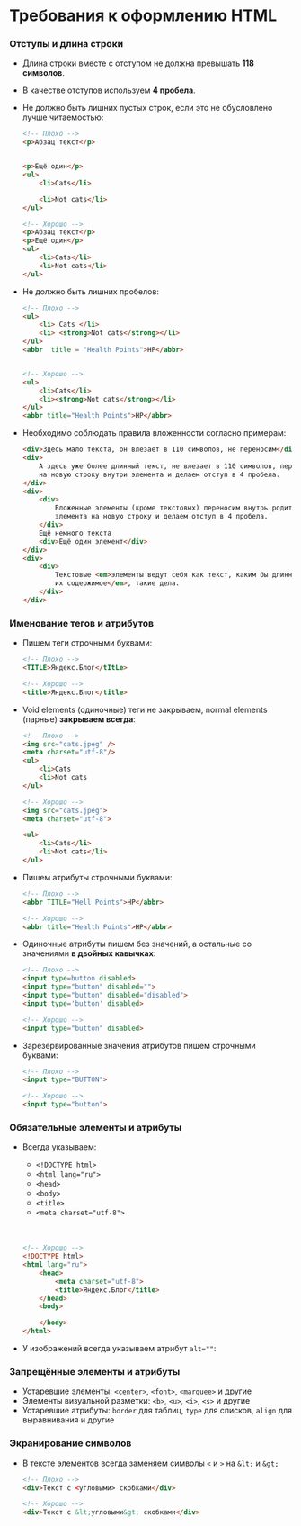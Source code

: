 # Требования к оформлению HTML

### Отступы и длина строки

* Длина строки вместе с отступом не должна превышать **118 символов**.

* В качестве отступов используем **4 пробела**.

* Не должно быть лишних пустых строк, если это не обусловлено лучше читаемостью:

    ``` html
    <!-- Плохо -->
    <p>Абзац текст</p>


    <p>Ещё один</p>
    <ul>
        <li>Cats</li>

        <li>Not cats</li>
    </ul>

    <!-- Хорошо -->
    <p>Абзац текст</p>
    <p>Ещё один</p>
    <ul>
        <li>Cats</li>
        <li>Not cats</li>
    </ul>
    ```

* Не должно быть лишних пробелов:

    ``` html
    <!-- Плохо -->
    <ul>
        <li> Cats </li>
        <li> <strong>Not cats</strong></li>
    </ul>
    <abbr  title = "Health Points">HP</abbr>


    <!-- Хорошо -->
    <ul>
        <li>Cats</li>
        <li><strong>Not cats</strong></li>
    </ul>
    <abbr title="Health Points">HP</abbr>
    ```

* Необходимо соблюдать правила вложенности согласно примерам:

    ``` html
    <div>Здесь мало текста, он влезает в 110 символов, не переносим</div>
    <div>
        А здесь уже более длинный текст, не влезает в 110 символов, переносим его
        на новую строку внутри элемента и делаем отступ в 4 пробела.
    </div>
    <div>
        <div>
            Вложенные элементы (кроме текстовых) переносим внутрь родительского
            элемента на новую строку и делаем отступ в 4 пробела.
        </div>
        Ещё немного текста
        <div>Ещё один элемент</div>
    </div>
    <div>
        <div>
            Текстовые <em>элементы ведут себя как текст, каким бы длинным не было
            их содержимое</em>, такие дела.
        </div>
    </div>
    ```

### Именование тегов и атрибутов

* Пишем теги строчными буквами:

    ``` html
    <!-- Плохо -->
    <TITLE>Яндекс.Блог</tItLe>

    <!-- Хорошо -->
    <title>Яндекс.Блог</title>

    ```

* Void elements (одиночные) теги не закрываем, normal elements (парные) **закрываем всегда**:

    ``` html
    <!-- Плохо -->
    <img src="cats.jpeg" />
    <meta charset="utf-8"/>
    <ul>
        <li>Cats
        <li>Not cats
    </ul>

    <!-- Хорошо -->
    <img src="cats.jpeg">
    <meta charset="utf-8">

    <ul>
        <li>Cats</li>
        <li>Not cats</li>
    </ul>
    ```

* Пишем атрибуты строчными буквами:

    ``` html
    <!-- Плохо -->
    <abbr TITLE="Hell Points">HP</abbr>

    <!-- Хорошо -->
    <abbr title="Health Points">HP</abbr>
    ```  

* Одиночные атрибуты пишем без значений, а остальные со значениями **в двойных кавычках**:

    ``` html
    <!-- Плохо -->
    <input type=button disabled>
    <input type="button" disabled="">
    <input type="button" disabled="disabled">
    <input type='button' disabled>

    <!-- Хорошо -->
    <input type="button" disabled>
    ```  

* Зарезервированные значения атрибутов пишем строчными буквами:

    ``` html
    <!-- Плохо -->
    <input type="BUTTON">

    <!-- Хорошо -->
    <input type="button">
    ```

### Обязательные элементы и атрибуты

* Всегда указываем:

    - `<!DOCTYPE html>`
    - `<html lang="ru">`
    - `<head>`
    - `<body>`
    - `<title>`
    - `<meta charset="utf-8">`
    <br>
    <br>

    ``` html
    <!-- Хорошо -->
    <!DOCTYPE html>
    <html lang="ru">
        <head>
            <meta charset="utf-8">
            <title>Яндекс.Блог</title>
        </head>
        <body>

        </body>
    </html>
    ```

* У изображений всегда указываем атрибут `alt=""`:

### Запрещённые элементы и атрибуты

* Устаревшие элементы: `<center>`, `<font>`, `<marquee>` и другие
* Элементы визуальной разметки: `<b>`, `<u>`, `<i>`, `<s>` и другие
* Устаревшие атрибуты: `border` для таблиц, `type` для списков,
  `align` для выравнивания и другие

### Экранирование символов

* В тексте элементов всегда заменяем символы `<` и `>` на `&lt;` и `&gt;`

    ``` html
    <!-- Плохо -->
    <div>Текст с <угловыми> скобками</div>

    <!-- Хорошо -->
    <div>Текст с &lt;угловыми&gt; скобками</div>
    ```
